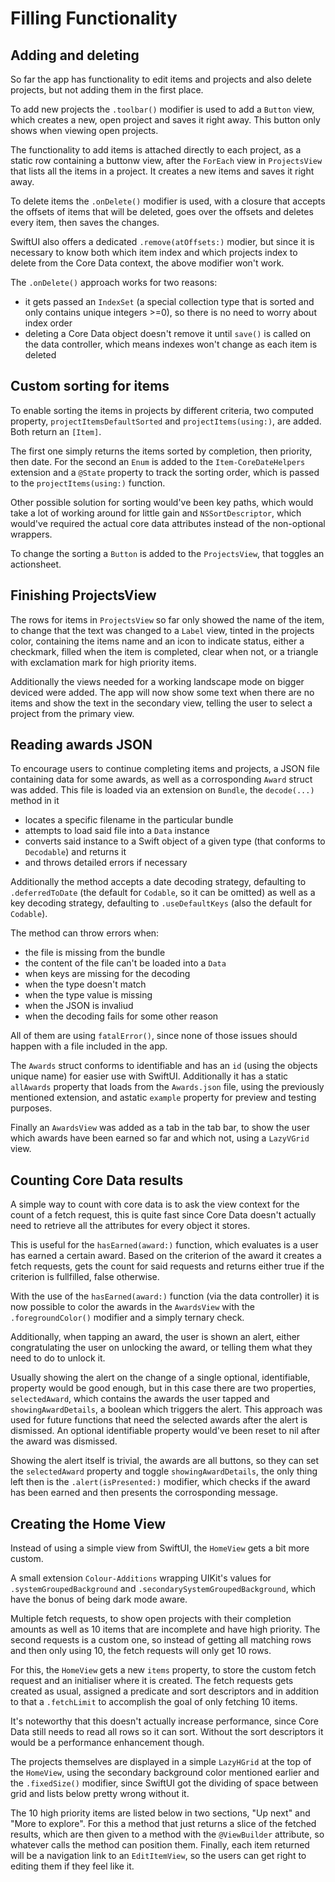 # Filling Functionality

## Adding and deleting

So far the app has functionality to edit items and projects and also delete projects, but not adding them in the first place. 

To add new projects the `.toolbar()` modifier is used to add a `Button` view, which creates a new, open project and saves it right away. This button only shows when viewing open projects.

The functionality to add items is attached directly to each project, as a static row containing a buttonw view, after the `ForEach` view in `ProjectsView` that lists all the items in a project. It creates a new items and saves it right away.

To delete items the `.onDelete()` modifier is used, with a closure that accepts the offsets of items that will be deleted, goes over the offsets and deletes every item, then saves the changes.

SwiftUI also offers a dedicated `.remove(atOffsets:)` modier, but since it is necessary to know both which item index and which projects index to delete from the Core Data context, the above modifier won't work. 

The `.onDelete()` approach works for two reasons:

- it gets passed an `IndexSet` (a special collection type that is sorted and only contains unique integers >=0), so there is no need to worry about index order
- deleting a Core Data object doesn't remove it until `save()` is called on the data controller, which means indexes won't change as each item is deleted

## Custom sorting for items

To enable sorting the items in projects by different criteria, two computed property, `projectItemsDefaultSorted` and `projectItems(using:)`, are added. Both return an `[Item]`.

The first one simply returns the items sorted by completion, then priority, then date. For the second an `Enum` is added to the `Item-CoreDateHelpers` extension and a `@State` property to track the sorting order, which is passed to the `projectItems(using:)` function.

Other possible solution for sorting would've been key paths, which would take a lot of working around for little gain and `NSSortDescriptor`, which would've required the actual core data attributes instead of the non-optional wrappers.

To change the sorting a `Button` is added to the `ProjectsView`, that toggles an actionsheet.

## Finishing ProjectsView

The rows for items in `ProjectsView` so far only showed the name of the item, to change that the text was changed to a `Label` view, tinted in the projects color, containing the items name and an icon to indicate status, either a checkmark, filled when the item is completed, clear when not, or a triangle with exclamation mark for high priority items.

Additionally the views needed for a working landscape mode on bigger deviced were added. The app will now show some text when there are no items and show the text in the secondary view, telling the user to select a project from the primary view.

## Reading awards JSON

To encourage users to continue completing items and projects, a JSON file containing data for some awards, as well as a corrosponding `Award` struct was added. This file is loaded via an extension on `Bundle`, the `decode(...)` method in it

- locates a specific filename in the particular bundle
- attempts to load said file into a `Data` instance
- converts said instance to a Swift object of a given type (that conforms to `Decodable`) and returns it
- and throws detailed errors if necessary

Additionally the method accepts a date decoding strategy, defaulting to `.deferredToDate` (the default for `Codable`, so it can be omitted) as well as a key decoding strategy,  defaulting to `.useDefaultKeys` (also the default for `Codable`).

The method can throw errors when:

- the file is missing from the bundle
- the content of the file can't be loaded into a `Data`
- when keys are missing for the decoding
- when the type doesn't match
- when the type value is missing
- when the JSON is invaliud
- when the decoding fails for some other reason

All of them are using `fatalError()`, since none of those issues should happen with a file included in the app.

The `Awards` struct conforms to identifiable and has an `id` (using the objects unique name) for easier use with SwiftUI. Additionally it has a static `allAwards` property that loads from the `Awards.json` file, using the previously mentioned extension, and astatic `example` property for preview and testing purposes.

Finally an `AwardsView` was added as a tab in the tab bar, to show the user which awards have been earned so far and which not, using a `LazyVGrid` view.

## Counting Core Data results

A simple way to count with core data is to ask the view context for the count of a fetch request, this is quite fast since Core Data doesn't actually need to retrieve all the attributes for every object it stores.

This is useful for the `hasEarned(award:)` function, which evaluates is a user has earned a certain award. Based on the criterion of the award it creates a fetch requests, gets the count for said requests and returns either true if the criterion is fullfilled, false otherwise.

With the use of the `hasEarned(award:)` function (via the data controller) it is now possible to color the awards in the `AwardsView` with the `.foregroundColor()` modifier and a simply ternary check.

Additionally, when tapping an award, the user is shown an alert, either congratulating the user on unlocking the award, or telling them what they need to do to unlock it. 

Usually showing the alert on the change of a single optional, identifiable, property would be good enough, but in this case there are two properties, `selectedAward`, which contains the awards the user tapped and `showingAwardDetails`, a boolean which triggers the alert. This approach was used for future functions that need the selected awards after the alert is dismissed. An optional identifiable property would've been reset to nil after the award was dismissed.

Showing the alert itself is trivial, the awards are all buttons, so they can set the `selectedAward` property and toggle `showingAwardDetails`, the only thing left then is the `.alert(isPresented:)` modifier, which checks if the award has been earned and then presents the corrosponding message.

## Creating the Home View

Instead of using a simple view from SwiftUI, the `HomeView` gets a bit more custom. 

A small extension `Colour-Additions` wrapping UIKit's values for `.systemGroupedBackground` and `.secondarySystemGroupedBackground`, which have the bonus of being dark mode aware. 

Multiple fetch requests, to show open projects with their completion amounts as well as 10 items that are incomplete and have high priority. The second requests is a custom one, so instead of getting all matching rows and then only using 10, the fetch requests will only get 10 rows. 

For this, the `HomeView` gets a new `items` property, to store the custom fetch request and an initialiser where it is created. The fetch requests gets created as usual, assigned a predicate and sort descriptors and in addition to that a `.fetchLimit` to accomplish the goal of only fetching 10 items. 

It's noteworthy that this doesn't actually increase performance, since Core Data still needs to read all rows so it can sort. Without the sort descriptors it would be a performance enhancement though.

The projects themselves are displayed in a simple `LazyHGrid` at the top of the `HomeView`, using the secondary background color mentioned earlier and the `.fixedSize()` modifier, since SwiftUI got the dividing of space between grid and lists below pretty wrong without it.

The 10 high priority items are listed below in two sections, "Up next" and "More to explore". For this a method that just returns a slice of the fetched results, which are then given to a method with the `@ViewBuilder` attribute, so whatever calls the method can position them. Finally, each item returned will be a navigation link to an `EditItemView`, so the users can get right to editing them if they feel like it.
